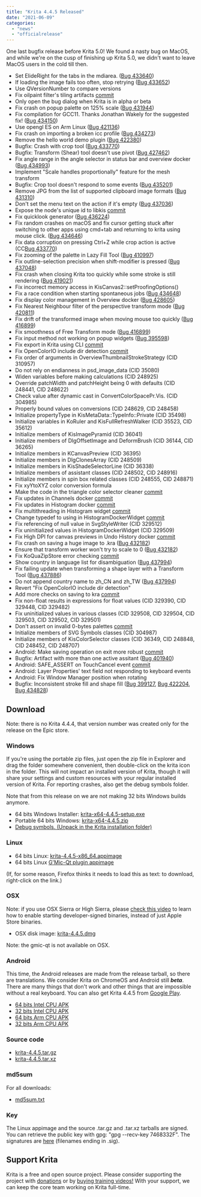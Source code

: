 ```yaml
---
title: "Krita 4.4.5 Released"
date: "2021-06-09"
categories: 
  - "news"
  - "officialrelease"
---
```


One last bugfix release before Krita 5.0! We found a nasty bug on MacOS, and while we're on the cusp of finishing up Krita 5.0, we didn't want to leave MacOS users in the cold till then.

- Set ElideRight for the tabs in the mdiarea. ([Bug 433640](https://bugs.kde.org/show_bug.cgi?id=433640))
- If loading the image fails too often, stop retrying ([Bug 433652](https://bugs.kde.org/show_bug.cgi?id=433652))
- Use QVersionNumber to compare versions
- Fix oilpaint filter's tiling artifacts [commit](https://invent.kde.org/graphics/krita/-/commit/d08414a8e9017d98e969c5b6e9c4b68b2f973d65)
- Only open the bug dialog when Krita is in alpha or beta
- Fix crash on popup palette on 125% scale ([Bug 431944](https://bugs.kde.org/show_bug.cgi?id=431944))
- Fix compilation for GCC11. Thanks Jonathan Wakely for the suggested fix! ([Bug 434150](https://bugs.kde.org/show_bug.cgi?id=434150))
- Use opengl ES on Arm Linux ([Bug 421136](https://bugs.kde.org/show_bug.cgi?id=421136))
- Fix crash on importing a broken icc profile ([Bug 434273](https://bugs.kde.org/show_bug.cgi?id=434273))
- Remove the hello world demo plugin ([Bug 422380](https://bugs.kde.org/show_bug.cgi?id=422380))
- Bugfix: Crash with crop tool ([Bug 433770](https://bugs.kde.org/show_bug.cgi?id=433770))
- Bugfix: Transform (Shear) tool doesn't use pivot ([Bug 427462](https://bugs.kde.org/show_bug.cgi?id=427462))
- Fix angle range in the angle selector in status bar and overview docker ([Bug 434993](https://bugs.kde.org/show_bug.cgi?id=434993))
- Implement "Scale handles proportionally" feature for the mesh transform
- Bugfix: Crop tool doesn't respond to some events ([Bug 435201](https://bugs.kde.org/show_bug.cgi?id=435201))
- Remove JPG from the list of supported clipboard image formats ([Bug 431310](https://bugs.kde.org/show_bug.cgi?id=431310))
- Don't set the menu text on the action if it's empty ([Bug 437036](https://bugs.kde.org/show_bug.cgi?id=437036))
- Expose the node's unique id to libkis [commit](https://invent.kde.org/graphics/krita/-/commit/57f0af27d358e21ffdaf8af5a38a196df1565dcf)
- Fix quicklook generator ([Bug 436224](https://bugs.kde.org/show_bug.cgi?id=436224))
- Fix random crashes on macOS and fix cursor getting stuck after switching to other apps using cmd+tab and returning to krita using mouse click. ([Bug 434646](https://bugs.kde.org/show_bug.cgi?id=434646))
- Fix data corruption on pressing Ctrl+Z while crop action is active (CC[Bug 433770](https://bugs.kde.org/show_bug.cgi?id=433770))
- Fix zooming of the palette in Lazy Fill Tool ([Bug 410997](https://bugs.kde.org/show_bug.cgi?id=410997))
- Fix outline-selection precision when shift-modifier is pressed ([Bug 437048](https://bugs.kde.org/show_bug.cgi?id=437048))
- Fix crash when closing Krita too quickly while some stroke is still rendering ([Bug 419021](https://bugs.kde.org/show_bug.cgi?id=419021))
- Fix incorrect memory access in KisCanvas2::setProofingOptions()
- Fix a race condition when starting spontaneous jobs ([Bug 434648](https://bugs.kde.org/show_bug.cgi?id=434648))
- Fix display color management in Overview docker ([Bug 428605](https://bugs.kde.org/show_bug.cgi?id=428605))
- Fix Nearest Neighbour filter of the perspective transform mode ([Bug 420811](https://bugs.kde.org/show_bug.cgi?id=420811))
- Fix drift of the transformed image when moving mouse too quickly ([Bug 416899](https://bugs.kde.org/show_bug.cgi?id=416899))
- Fix smoothness of Free Transform mode ([Bug 416899](https://bugs.kde.org/show_bug.cgi?id=416899))
- Fix input method not working on popup widgets ([Bug 395598](https://bugs.kde.org/show_bug.cgi?id=395598))
- Fix export in Krita using CLI [commit](https://invent.kde.org/graphics/krita/-/commit/38b9dfa668494c03a9d11b16e3f619ff3c4f27a8)
- Fix OpenColorIO include dir detection [commit](https://invent.kde.org/graphics/krita/-/commit/1c55fefecb85366feee7d101a343f31d3cfb8e5d)
- Fix order of arguments in OverviewThumbnailStrokeStrategy (CID 310957)
- Do not rely on endianness in psd\_image\_data (CID 35080)
- Widen variables before making calculations (CID 248925)
- Override patchWidth and patchHeight being 0 with defaults (CID 248441, CID 248622)
- Check value after dynamic cast in ConvertColorSpacePr.Vis. (CID 304985)
- Properly bound values on conversions (CID 248629, CID 248458)
- Initialize propertyType in KisMetaData::TypeInfo::Private (CID 35498)
- Initialize variables in KoRuler and KisFullRefreshWalker (CID 35523, CID 35612)
- Initialize members of KisImagePyramid (CID 36041)
- Initialize members of DlgOffsetImage and DeformBrush (CID 36144, CID 36265)
- Initialize members in KCanvasPreview (CID 36395)
- Initialize members in DlgClonesArray (CID 248509)
- Initialize members in KisShadeSelectorLine (CID 36338)
- Initialize members of assistant classes (CID 248502, CID 248916)
- Initialize members in spin box related classes (CID 248555, CID 248871)
- Fix xyYtoXYZ color conversion formula
- Make the code in the triangle color selector cleaner [commit](https://invent.kde.org/graphics/krita/-/commit/789edc1cf4fe7c2c885368337788c9db7e22d1c6)
- Fix updates in Channels docker [commit](https://invent.kde.org/graphics/krita/-/commit/cb81820599f35ffae4c4e41ce8039829ffec37d7)
- Fix updates in Histogram docker [commit](https://invent.kde.org/graphics/krita/-/commit/6ddf4a12db10510715b177e71768ea176b6327a2)
- Fix multithreading in Histogram widget [commit](https://invent.kde.org/graphics/krita/-/commit/04d8cf6c586877e76c174aff445fb726962a4984)
- Change typedef to using in HistogramDockerWidget [commit](https://invent.kde.org/graphics/krita/-/commit/4cfcf5e967a195af07c4f4c238183a147d513899)
- Fix referencing of null value in SvgStyleWriter (CID 329512)
- Fix uninitialized values in HistogramDockerWidget (CID 329509)
- Fix High DPI for canvas previews in Undo History docker [commit](https://invent.kde.org/graphics/krita/-/commit/7bfca14742ba2b99c42c33ef3978be1fb7fb868f)
- Fix crash on saving a huge image to .kra ([Bug 432182](https://bugs.kde.org/show_bug.cgi?id=432182))
- Ensure that transform worker won't try to scale to 0 ([Bug 432182](https://bugs.kde.org/show_bug.cgi?id=432182))
- Fix KoQuaZipStore error checking [commit](https://invent.kde.org/graphics/krita/-/commit/80f43d1ce4bb1305731cffc192c4e9907a88b986)
- Show country in language list for disambiguation ([Bug 437994](https://bugs.kde.org/show_bug.cgi?id=437994))
- Fix failing update when transforming a shape layer with a Transform Tool ([Bug 437886](https://bugs.kde.org/show_bug.cgi?id=437886))
- Do not append country name to zh\_CN and zh\_TW ([Bug 437994](https://bugs.kde.org/show_bug.cgi?id=437994))
- Revert "Fix OpenColorIO include dir detection"
- Add more checks on saving to kra [commit](https://invent.kde.org/graphics/krita/-/commit/d47163e4f7e99d790be7905b79b2ca94ef8ef675)
- Fix non-float results in expressions for float values (CID 329390, CID 329448, CID 329482)
- Fix uninitialized values in various classes (CID 329508, CID 329504, CID 329503, CID 329502, CID 329501)
- Don't assert on invalid 0-bytes palettes [commit](https://invent.kde.org/graphics/krita/-/commit/876d61fc8d2b0a3f76277a814ccc9f595f063c7d)
- Initialize members of SVG Symbols classes (CID 304987)
- Initialize members of KisColorSelector classes (CID 36349, CID 248848, CID 248452, CID 248707)
- Android: Make saving operation on exit more robust [commit](https://invent.kde.org/graphics/krita/-/commit/f248c032199be64e9ac4e172155434d793fdd212)
- Bugfix: Artifact with more than one active assitant ([Bug 401940](https://bugs.kde.org/show_bug.cgi?id=401940))
- Android: SAFE\_ASSERT on TouchCancel event [commit](https://invent.kde.org/graphics/krita/-/commit/adebed6735b94bbcd7945aeace304975f43e5667)
- Android: Layer Properties' text field not responding to keyboard events
- Android: Fix Window Manager position when rotating
- Bugfix: Inconsistent stroke fill and shape fill ([Bug 399127](https://bugs.kde.org/show_bug.cgi?id=399127), [Bug 422204](https://bugs.kde.org/show_bug.cgi?id=422204), [Bug 434828](https://bugs.kde.org/show_bug.cgi?id=434828))

## Download

Note: there is no Krita 4.4.4, that version number was created only for the release on the Epic store.

### Windows

If you're using the portable zip files, just open the zip file in Explorer and drag the folder somewhere convenient, then double-click on the krita icon in the folder. This will not impact an installed version of Krita, though it will share your settings and custom resources with your regular installed version of Krita. For reporting crashes, also get the debug symbols folder.

Note that from this release on we are not making 32 bits Windows builds anymore.

- 64 bits Windows Installer: [krita-x64-4.4.5-setup.exe](https://download.kde.org/stable/krita/4.4.5/krita-x64-4.4.5-setup.exe)
- Portable 64 bits Windows: [krita-x64-4.4.5.zip](https://download.kde.org/stable/krita/4.4.5/krita-x64-4.4.5.zip)
- [Debug symbols. (Unpack in the Krita installation folder)](https://download.kde.org/stable/krita/4.4.5/krita-x64-4.4.5-dbg.zip)

### Linux

- 64 bits Linux: [krita-4.4.5-x86\_64.appimage](https://download.kde.org/stable/krita/4.4.5/krita-4.4.5-x86_64.appimage)
- 64 bits Linux [G'Mic-Qt plugin appimage](https://download.kde.org/stable/krita/4.4.5/gmic_krita_qt-x86_64.appimage)

(If, for some reason, Firefox thinks it needs to load this as text: to download, right-click on the link.)

### OSX

Note: if you use OSX Sierra or High Sierra, please [check this video](https://www.youtube.com/watch?v=3py0kgq95Hk) to learn how to enable starting developer-signed binaries, instead of just Apple Store binaries.

- OSX disk image: [krita-4.4.5.dmg](https://download.kde.org/stable/krita/4.4.5/krita-4.4.5.dmg)

Note: the gmic-qt is not available on OSX.

### Android

This time, the Android releases are made from the release tarball, so there are translations. We consider Krita on ChromeOS and Android still **_beta_**. There are many things that don't work and other things that are impossible without a real keyboard. You can also get Krita 4.4.5 from [Google Play](https://play.google.com/store/apps/details?id=org.krita).

- [64 bits Intel CPU APK](https://download.kde.org/stable/krita/4.4.5/krita-x86_64-4.4.5-release.apk)
- [32 bits Intel CPU APK](https://download.kde.org/stable/krita/4.4.5/krita-x86-4.4.5-release.apk)
- [64 bits Arm CPU APK](https://download.kde.org/stable/krita/4.4.5/krita-arm64-v8a-4.4.5-release.apk)
- [32 bits Arm CPU APK](https://download.kde.org/stable/krita/4.4.5/krita-armeabi-v7a-4.4.5-release.apk)

### Source code

- [krita-4.4.5.tar.gz](https://download.kde.org/stable/krita/4.4.5/krita-4.4.5.tar.gz)
- [krita-4.4.5.tar.xz](https://download.kde.org/stable/krita/4.4.5/krita-4.4.5.tar.xz)

### md5sum

For all downloads:

- [md5sum.txt](https://download.kde.org/stable/krita/4.4.5/md5sum.txt)

### Key

The Linux appimage and the source .tar.gz and .tar.xz tarballs are signed. You can retrieve the public key with gpg: "gpg --recv-key 7468332F". The signatures are [here](https://download.kde.org/stable/krita/4.4.5/) (filenames ending in .sig).

## Support Krita

Krita is a free and open source project. Please consider supporting the project with [donations](https://fund.krita.org) or by [buying training videos!](https://krita.org/en/shop/) With your support, we can keep the core team working on Krita full-time.
